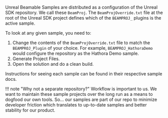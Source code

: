 Unreal Beamable Samples are distributed as a configuration of the Unreal SDK repository. We call these `BeamProj`. The `BeamProjOverride.txt` file at the root of the Unreal SDK project defines which of the `BEAMPROJ_` plugins is the active sample.

To look at any given sample, you need to:

1. Change the contents of the `BeamProjOverride.txt` file to match the `BEAMPROJ_Plugin` of your choice. For example, `BEAMPROJ_HathoraDemo` would configure the repository as the Hathora Demo sample.
2. Generate Project Files.
3. Open the solution and do a clean build.

Instructions for seeing each sample can be found in their respective sample docs.

!!! note "Why not a separate repository?"
	Workflow is important to us. We want to maintain these sample projects over the long run as a means to dogfood our own tools. So... our samples are part of our repo to minimize developer friction which translates to up-to-date samples and better stability for our product.

